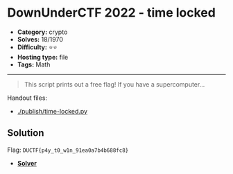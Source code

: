 # DownUnderCTF 2022 - time locked

- **Category:** crypto
- **Solves:** 18/1970
- **Difficulty:** ⭐️⭐️
- **Hosting type:** file
- **Tags:** Math

---

> This script prints out a free flag! If you have a supercomputer...


Handout files:

- [./publish/time-locked.py](./publish/time-locked.py)

## Solution

Flag: `DUCTF{p4y_t0_w1n_91ea0a7b4b688fc8}`


- [**Solver**](./solve/solv.sage)



